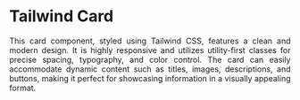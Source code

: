 # Tailwind Card
<p align="justify">This card component, styled using Tailwind CSS, features a clean and modern design. It is highly responsive and utilizes utility-first classes for precise spacing, typography, and color control.
  The card can easily accommodate dynamic content such as titles, images, descriptions, and buttons, making it perfect for showcasing information in a visually appealing format.</p>


